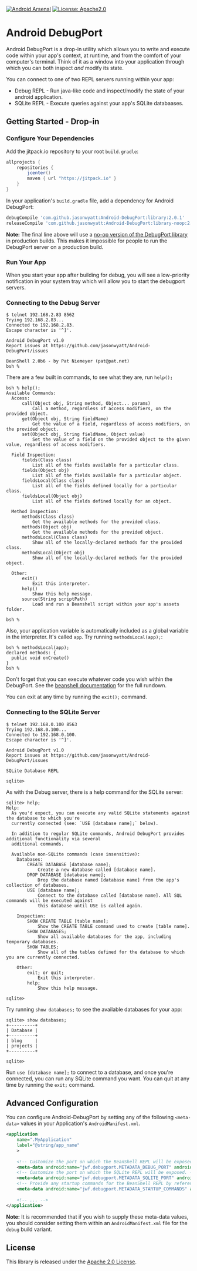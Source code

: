 [![Android Arsenal](https://img.shields.io/badge/Android%20Arsenal-Android--DebugPort-green.svg?style=true)](https://android-arsenal.com/details/1/3540) [![License: Apache2.0](https://img.shields.io/badge/style-apache%202.0-blue.svg?style=flat&label=license)](http://www.apache.org/licenses/LICENSE-2.0)

# Android DebugPort

Android DebugPort is a drop-in utility which allows you to write and execute code within your app's context, at runtime, and from the comfort of your computer's terminal. Think of it as a window into your application through which you can both inspect _and_ modify its state.

You can connect to one of two REPL servers running within your app:

* Debug REPL - Run java-like code and inspect/modify the state of your android application.
* SQLite REPL - Execute queries against your app's SQLite databaases.

## Getting Started - Drop-in

### Configure Your Dependencies

Add the jitpack.io repository to your root `build.gradle`:

```groovy
allprojects {
    repositories {
        jcenter()
        maven { url "https://jitpack.io" }
    }
}
```

In your application's `build.gradle` file, add a dependency for Android DebugPort:

```groovy
debugCompile 'com.github.jasonwyatt:Android-DebugPort:library:2.0.1'
releaseCompile 'com.github.jasonwyatt:Android-DebugPort:library-noop:2.0.1'
```

**Note:** The final line above will use a [no-op version of the DebugPort library](https://github.com/jasonwyatt/Android-DebugPort-NOOP) in production builds. This makes it impossible for people to run the DebugPort server on a production build.
    
### Run Your App

When you start your app after building for debug, you will see a low-priority notification in your system tray which will allow you to start the debugport servers.
    
### Connecting to the Debug Server

    $ telnet 192.168.2.83 8562
    Trying 192.168.2.83...
    Connected to 192.168.2.83.
    Escape character is '^]'.

    Android DebugPort v1.0
    Report issues at https://github.com/jasonwyatt/Android-DebugPort/issues
    
    BeanShell 2.0b6 - by Pat Niemeyer (pat@pat.net)
    bsh %

There are a few built in commands, to see what they are, run `help();`
  
    bsh % help();
    Available Commands:
      Access:
          call(Object obj, String method, Object... params)
              Call a method, regardless of access modifiers, on the provided object.
          get(Object obj, String fieldName)
              Get the value of a field, regardless of access modifiers, on the provided object.
          set(Object obj, String fieldName, Object value)
              Set the value of a field on the provided object to the given value, regardless of access modifiers.
    
      Field Inspection:
          fields(Class class)
              List all of the fields available for a particular class.
          fields(Object obj)
              List all of the fields available for a particular object.
          fieldsLocal(Class class)
              List all of the fields defined locally for a particular class.
          fieldsLocal(Object obj)
              List all of the fields defined locally for an object.
    
      Method Inspection:
          methods(Class class)
              Get the available methods for the provided class.
          methods(Object obj)
              Get the available methods for the provided object.
          methodsLocal(Class class)
              Show all of the locally-declared methods for the provided class.
          methodsLocal(Object obj)
              Show all of the locally-declared methods for the provided object.
    
      Other:
          exit()
              Exit this interpreter.
          help()
              Show this help message.
          source(String scriptPath)
              Load and run a Beanshell script within your app's assets folder.
    
    bsh %

Also, your application variable is automatically included as a global variable in the interpreter. It's called `app`. Try running `methodsLocal(app);`:

    bsh % methodsLocal(app);
    declared methods: {
      public void onCreate()
    }
    bsh %

Don't forget that you can execute whatever code you wish within the DebugPort. See the [beanshell documentation](http://beanshell.org/manual/contents.html) for the full rundown.

You can exit at any time by running the `exit();` command.

### Connecting to the SQLite Server

    $ telnet 192.168.0.100 8563
    Trying 192.168.0.100...
    Connected to 192.168.0.100.
    Escape character is '^]'.

    Android DebugPort v1.0
    Report issues at https://github.com/jasonwyatt/Android-DebugPort/issues

    SQLite Database REPL

    sqlite>
    
As with the Debug server, there is a help command for the SQLite server:

    sqlite> help;
    Help:
      As you'd expect, you can execute any valid SQLite statements against the database to which you're
      currently connected (see: `USE [database name];` below).
    
      In addition to regular SQLite commands, Android DebugPort provides additional functionality via several
      additional commands.
    
      Available non-SQLite commands (case insensitive):
        Databases:
            CREATE DATABASE [database name];
                Create a new database called [database name].
            DROP DATABASE [database name];
                Drop the database named [database name] from the app's collection of databases.
            USE [database name];
                Connect to the database called [database name]. All SQL commands will be executed against
                this database until USE is called again.
    
        Inspection:
            SHOW CREATE TABLE [table name];
                Show the CREATE TABLE command used to create [table name].
            SHOW DATABASES;
                Show all available databases for the app, including temporary databases.
            SHOW TABLES;
                Show all of the tables defined for the database to which you are currently connected.
    
        Other:
            exit; or quit;
                Exit this interpreter.
            help;
                Show this help message.
    
    sqlite>
    
Try running `show databases;` to see the available databases for your app:

    sqlite> show databases;
    +----------+
    | Database |
    +----------+
    | blog     |
    | projects |
    +----------+

    sqlite>

Run `use [database name];` to connect to a database, and once you're connected, you can run any SQLite command you want.  You can quit at any time by running the `exit;` command.

## Advanced Configuration

You can configure Android-DebugPort by setting any of the following `<meta-data>` values in your Application's `AndroidManifest.xml`.

```xml
<application 
    name=".MyApplication"
    label="@string/app_name"
    >
    
    <!-- Customize the port on which the BeanShell REPL will be exposed. -->
    <meta-data android:name="jwf.debugport.METADATA_DEBUG_PORT" android:value="8000"/>
    <!-- Customize the port on which the SQLite REPL will be exposed. -->
    <meta-data android:name="jwf.debugport.METADATA_SQLITE_PORT" android:value="9000"/>
    <!-- Provide any startup commands for the BeanShell REPL by referencing a string array resource. -->
    <meta-data android:name="jwf.debugport.METADATA_STARTUP_COMMANDS" android:resource="@array/startup_commands"/>
    
    <!-- ... -->
</application>
```

**Note:** It is recommended that if you wish to supply these meta-data values, you should consider setting them within an `AndroidManifest.xml` file for the `debug` build variant.

## License
This library is released under the [Apache 2.0 License](https://github.com/jasonwyatt/Android-DebugPort/blob/master/LICENCE).

